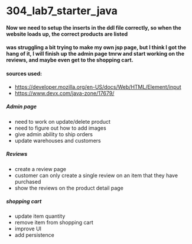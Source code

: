 # 304_lab7_starter_java

#### Now we need to setup the inserts in the ddl file correctly, so when the website loads up, the correct products are listed
#### was struggling a bit trying to make my own jsp page, but I think I got the hang of it, I will finish up the admin page tmrw and start working on the reviews, and maybe even get to the shopping cart.

#### sources used: 
- https://developer.mozilla.org/en-US/docs/Web/HTML/Element/input
- https://www.devx.com/java-zone/17679/


##### Admin page
- need to work on update/delete product
- need to figure out how to add images
- give admin ability to ship orders
- update warehouses and customers

##### Reviews
- create a review page
- customer can only create a single review on an item that they have purchased
- show the reviews on the product detail page

##### shopping cart
- update item quantity
- remove item from shopping cart
- improve UI
- add persistence

